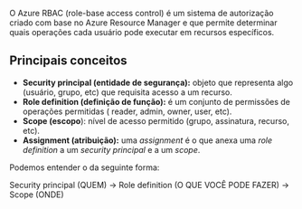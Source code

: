 
O Azure RBAC (role-base access control) é um sistema de autorização criado com base no Azure Resource Manager e que permite determinar quais operações cada usuário pode executar em recursos específicos.

## Principais conceitos

- **Security principal (entidade de segurança):** objeto que representa algo (usuário, grupo, etc) que requisita acesso a um recurso.
- **Role definition (definição de função):** é um conjunto de permissões de operações permitidas ( reader, admin, owner, user, etc).
- **Scope (escopo**): nível de acesso permitido (grupo, assinatura, recurso, etc).
- **Assignment (atribuição):** uma *assignment* é o que anexa uma *role definition* a um *security principal* e a um *scope*.

Podemos entender o da seguinte forma:

Security principal (QUEM) -> Role definition (O QUE VOCÊ PODE FAZER) -> Scope (ONDE)

